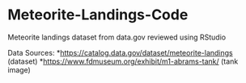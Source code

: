 # Meteorite-Landings-Code
Meteorite landings dataset from data.gov reviewed using RStudio

Data Sources:
*https://catalog.data.gov/dataset/meteorite-landings (dataset)
*https://www.fdmuseum.org/exhibit/m1-abrams-tank/ (tank image)
